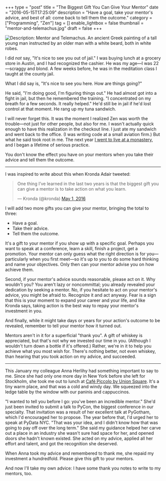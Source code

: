 +++
type = "post"
title = "The Biggest Gift You Can Give Your Mentor"
date = "2016-05-15T17:25:09"
description = "Have a goal, take your mentor's advice, and best of all: come back to tell them the outcome."
category = ["Programming", "Zen"]
tag = []
enable_lightbox = false
thumbnail = "mentor-and-telemachus.jpg"
draft = false
+++

<p><img alt="Description: Mentor and Telemachus. An ancient Greek painting of a tall young man instructed by an older man with a white beard, both in white robes." src="mentor-and-telemachus.jpg" /></p>
<p>I did <em>not</em> say, "It's nice to see you out of jail." I was buying lunch at a grocery store in Austin, and I had recognized the cashier. He was my age&mdash;I was 22&mdash;scraggy and blond. A few weeks before, he was in the meditation class I taught at the county jail.</p>
<p>What I did say is, "It's nice to see you here. How are things going?"</p>
<p>He said, "I'm doing good, I'm figuring things out." He had almost got into a fight in jail, but then he remembered the training. "I concentrated on my breath for a few seconds. It really helped." He'd still be in jail if he'd lost control at that moment. He rang up my tuna sandwich.</p>
<p>I will never forget this. It was the moment I realized Zen was worth the trouble&mdash;not just for other people, but also for me. I wasn't actually quick enough to have this realization in the checkout line. I just ate my sandwich and went back to the office. (I was writing code at a small aviation firm.) But what he said took root in me. The next year <a href="/zen-mountain-center/">I went to live at a monastery</a>, and I began a lifetime of serious practice.</p>
<p>You don't know the effect you have on your mentors when you take their advice and tell them the outcome.</p>
<hr />
<p>I was inspired to write about this when Kronda Adair tweeted:</p>
<blockquote class="twitter-tweet" data-lang="en"><p lang="en" dir="ltr">One thing I’ve learned in the last two years is that the biggest gift you can give a mentor is to take action on what you learn.</p>&mdash; Kronda (@kronda) <a href="https://twitter.com/kronda/status/726652476481400832">May 1, 2016</a></blockquote>

<script async src="//platform.twitter.com/widgets.js" charset="utf-8"></script>

<p>I will add two more gifts you can give your mentor, bringing the total to three:</p>
<ul>
<li>Have a goal.</li>
<li>Take their advice.</li>
<li>Tell them the outcome.</li>
</ul>
<p>It's a gift to your mentor if you show up with a specific goal. Perhaps you want to speak at a conference, learn a skill, finish a project, get a promotion. Your mentor can only guess what the right direction is for you&mdash;particularly when you first meet&mdash;so it's up to you to do some hard thinking and name your objectives. Only then can your mentor advise you on how achieve them.</p>
<p>Second, if your mentor's advice sounds reasonable, please act on it. Why wouldn't you? You aren't lazy or noncommittal; you already revealed your dedication by seeking a mentor. No, if you hesitate to act on your mentor's advice, you might be afraid to. Recognize it and act anyway. Fear is a sign that this is your moment to expand your career and your life, and like Kronda says, taking action is the best way to repay your mentor's investment in you.</p>
<p>And finally, while it might take days or years for your action's outcome to be revealed, remember to tell your mentor how it turned out.</p>
<p>Mentors aren't in it for a superficial "thank you". A gift of whiskey is appreciated, but that's not why we invested our time in you. (Although I wouldn't turn down a bottle if it's offered.) Rather, we're in it to help you achieve what you most wish for. There's nothing better, not even whiskey, than hearing that you took action on my advice, and succeeded.</p>
<hr />
<p>This January my colleague Anna Herlihy had something important to say to me. Since she had only one more day in New York before she left for Stockholm, she took me out to lunch at <a href="https://www.yelp.com/biz/piccolo-cafe-new-york">Café Piccolo by Union Square</a>. It's a tiny warm place, and that was a cold and windy day. We squeezed into the ledge table by the window with our paninis and cappuccinos.</p>
<p>"I wanted to tell you before I go: you've been an incredible mentor." She'd just been invited to submit a talk to PyCon, the biggest conference in our specialty. That invitation was a result of her excellent talk at PyGotham, which I'd encouraged her to propose. The year before that, I'd urged her to speak at PyData NYC. "That was your idea, and I didn't know how that was going to pay off over the long term." She said my guidance helped her carve out a place in an industry she wasn't sure had space for her, and opened doors she hadn't known existed. She acted on my advice, applied all her effort and talent, and got the recognition she deserved. </p>
<p>When Anna took my advice and remembered to thank me, she repaid my investment a hundredfold. Please give this gift to your mentors.</p>
<p>And now I'll take my own advice: I have some thank you notes to write to my mentors, too.</p>
